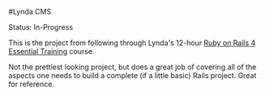 #Lynda CMS

Status: In-Progress

This is the project from following through Lynda's 12-hour <a href="http://www.lynda.com/Ruby-Rails-tutorials/Ruby-Rails-4-Essential-Training/139989-2.html">Ruby on Rails 4 Essential Training</a> course.

Not the prettiest looking project, but does a great job of covering all of the aspects one needs to build a complete (if a little basic) Rails project. Great for reference.
